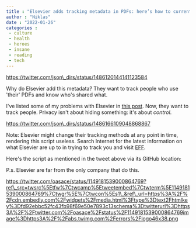 ```yaml
---
title : "Elsevier adds tracking metadata in PDFs: here’s how to currently remove it"
author : "Niklas"
date : "2022-01-26"
categories : 
 - culture
 - health
 - heroes
 - insane
 - reading
 - tech
---
```


https://twitter.com/json\_dirs/status/1486120144141123584

Why do Elsevier add this metadata? They want to track people who use 'their' PDFs and know who's shared what.

I've listed some of my problems with Elsevier in [this post](https://niklasblog.com/?p=22812). Now, they want to track people. Privacy isn't about hiding something: it's about _control_.

https://twitter.com/json\_dirs/status/1486166109048868867

Note: Elsevier might change their tracking methods at any point in time, rendering this script useless. Search Internet for the latest information on what Elsevier are up to in trying to track you and visit [EFF](https://www.eff.org/pages/surveillance-self-defense).

Here's the script as mentioned in the tweet above via its GitHub location:

<script src="https://gist.github.com/sneakers-the-rat/172e8679b824a3871decd262ed3f59c6.js"></script>

P.s. Elsevier are far from the only company that do this.

https://twitter.com/oasace/status/1149181539000864769?ref\_src=twsrc%5Etfw%7Ctwcamp%5Etweetembed%7Ctwterm%5E1149181539000864769%7Ctwgr%5E%7Ctwcon%5Es1\_&ref\_url=https%3A%2F%2Fcdn.embedly.com%2Fwidgets%2Fmedia.html%3Ftype%3Dtext2Fhtmlkey%3Dfd92ebbc52fc43fb98f69e50e7893c13schema%3Dtwitterurl%3Dhttps3A%2F%2Ftwitter.com%2Foasace%2Fstatus%2F1149181539000864769image%3Dhttps3A%2F%2Fabs.twimg.com%2Ferrors%2Flogo46x38.png
